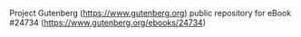 Project Gutenberg (https://www.gutenberg.org) public repository for eBook #24734 (https://www.gutenberg.org/ebooks/24734)
